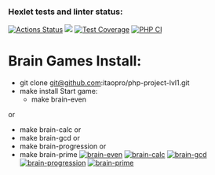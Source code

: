 ### Hexlet tests and linter status:
[![Actions Status](https://github.com/itaopro/php-project-lvl1/workflows/hexlet-check/badge.svg)](https://github.com/itaopro/php-project-lvl1/actions)
<a href="https://codeclimate.com/github/itaopro/php-project-lvl1/maintainability"><img src="https://api.codeclimate.com/v1/badges/a99a88d28ad37a79dbf6/maintainability" /></a>
[![Test Coverage](https://api.codeclimate.com/v1/badges/a99a88d28ad37a79dbf6/test_coverage)](https://codeclimate.com/github/itaopro/php-project-lvl1/code)
[![PHP CI](https://github.com/itaopro/php-project-lvl1/actions/workflows/workflow.yml/badge.svg)](https://github.com/itaopro/php-project-lvl1/actions/workflows/workflow.yml)
 # Brain Games Install:
 - git clone git@github.com:itaopro/php-project-lvl1.git
 - make install
  Start game:
    - make brain-even
    
  or
  
 - make brain-calc
  or 
 - make brain-gcd
  or
 - make brain-progression
  or
 - make brain-prime
[![brain-even](https://asciinema.org/a/d8APTa0LNITRuyqRfUhxL16xv.svg)](https://asciinema.org/a/d8APTa0LNITRuyqRfUhxL16xv)
[![brain-calc](https://asciinema.org/a/SyXR4PFBYjUAqNoRCPJUhUAm1.svg)](https://asciinema.org/a/SyXR4PFBYjUAqNoRCPJUhUAm1)
[![brain-gcd](https://asciinema.org/a/e55qCx9iLqqvnzuj6tqgCDcej.svg)](https://asciinema.org/a/e55qCx9iLqqvnzuj6tqgCDcej)
[![brain-progression](https://asciinema.org/a/Eh3oQY0yE34SnzSQsdMSguQeJ.svg)](https://asciinema.org/a/Eh3oQY0yE34SnzSQsdMSguQeJ)
[![brain-prime](https://asciinema.org/a/PtcHcxHlVroxqUUVRSL6UI8kE.svg)](https://asciinema.org/a/PtcHcxHlVroxqUUVRSL6UI8kE)
